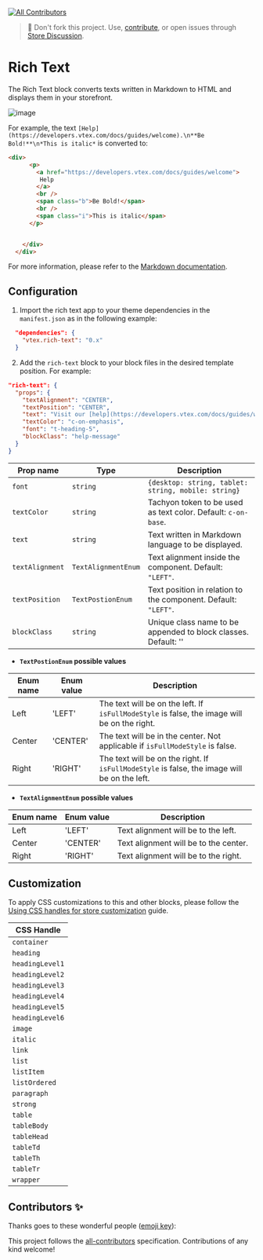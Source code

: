 <!-- ALL-CONTRIBUTORS-BADGE:START - Do not remove or modify this section -->
[![All Contributors](https://img.shields.io/badge/all_contributors-0-orange.svg?style=flat-square)](#contributors-)
<!-- ALL-CONTRIBUTORS-BADGE:END -->
> 📢 Don't fork this project. Use, [contribute](https://github.com/vtex-apps/awesome-io#contributing), or open issues through [Store Discussion](https://github.com/vtex-apps/store-discussion).

# Rich Text

The Rich Text block converts texts written in Markdown to HTML and displays them in your storefront.

![image](https://cdn.jsdelivr.net/gh/vtexdocs/dev-portal-content@main/images/vtex-rich-text-0.png)

For example, the text `[Help](https://developers.vtex.com/docs/guides/welcome).\n**Be Bold!**\n*This is italic*` is converted to:

```html
<div>
      <p>
        <a href="https://developers.vtex.com/docs/guides/welcome">
         Help
        </a>
        <br />
        <span class="b">Be Bold!</span>
        <br />
        <span class="i">This is italic</span>
      </p>


    </div>
  </div>
```

For more information, please refer to the [Markdown documentation](https://www.markdownguide.org/cheat-sheet/).

## Configuration

1. Import the rich text app to your theme dependencies in the `manifest.json` as in the following example:

```json
  "dependencies": {
    "vtex.rich-text": "0.x"
  }
```

2. Add the `rich-text` block to your block files in the desired template position. For example:

```json
"rich-text": {
  "props": {
    "textAlignment": "CENTER",
    "textPosition": "CENTER",
    "text": "Visit our [help](https://developers.vtex.com/docs/guides/welcome) section.\n**Be Bold!**\n*This is italic*",
    "textColor": "c-on-emphasis",
    "font": "t-heading-5",
    "blockClass": "help-message"
  }
}
```

| Prop name       | Type                | Description                                                                                                  |
| --------------- | ------------------- | ------------------------------------------------------------------------------------------------------------ |
| `font`          | `string`            | `{desktop: string, tablet: string, mobile: string}` | Tachyon token to be used as a font. Default: `t-body`. |
| `textColor`     | `string`            | Tachyon token to be used as text color. Default: `c-on-base`.                                                |
| `text`          | `string`            | Text written in Markdown language to be displayed.                                                           |
| `textAlignment` | `TextAlignmentEnum` | Text alignment inside the component. Default: `"LEFT"`.                                                      |
| `textPosition`  | `TextPostionEnum`   | Text position in relation to the component. Default: `"LEFT"`.                                               |
| `blockClass`    | `string`            | Unique class name to be appended to block classes. Default: ''                                               |

- **`TextPostionEnum` possible values**

| Enum name | Enum value | Description                                                                                  |
| --------- | ---------- | -------------------------------------------------------------------------------------------- |
| Left      | 'LEFT'     | The text will be on the left. If `isFullModeStyle` is false, the image will be on the right. |
| Center    | 'CENTER'   | The text will be in the center. Not applicable if `isFullModeStyle` is false.                |
| Right     | 'RIGHT'    | The text will be on the right. If `isFullModeStyle` is false, the image will be on the left. |

- **`TextAlignmentEnum` possible values**

| Enum name | Enum value | Description                           |
| --------- | ---------- | ------------------------------------- |
| Left      | 'LEFT'     | Text alignment will be to the left.   |
| Center    | 'CENTER'   | Text alignment will be to the center. |
| Right     | 'RIGHT'    | Text alignment will be to the right.  |

## Customization

To apply CSS customizations to this and other blocks, please follow the [Using CSS handles for store customization](https://developers.vtex.com/docs/guides/vtex-io-documentation-using-css-handles-for-store-customization) guide.

| CSS Handle      |
| --------------- |
| `container`     |
| `heading`       |
| `headingLevel1` |
| `headingLevel2` |
| `headingLevel3` |
| `headingLevel4` |
| `headingLevel5` |
| `headingLevel6` |
| `image`         |
| `italic`        |
| `link`          |
| `list`          |
| `listItem`      |
| `listOrdered`   |
| `paragraph`     |
| `strong`        |
| `table`         |
| `tableBody`     |
| `tableHead`     |
| `tableTd`       |
| `tableTh`       |
| `tableTr`       |
| `wrapper`       |

<!-- DOCS-IGNORE:start -->
## Contributors ✨

Thanks goes to these wonderful people ([emoji key](https://allcontributors.org/docs/en/emoji-key)):

<!-- ALL-CONTRIBUTORS-LIST:START - Do not remove or modify this section -->
<!-- prettier-ignore-start -->
<!-- markdownlint-disable -->
<!-- markdownlint-enable -->
<!-- prettier-ignore-end -->
<!-- ALL-CONTRIBUTORS-LIST:END -->

This project follows the [all-contributors](https://github.com/all-contributors/all-contributors) specification. Contributions of any kind welcome!
<!-- DOCS-IGNORE:end -->
